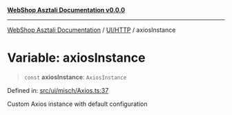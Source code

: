 [**WebShop Asztali Documentation v0.0.0**](../../../README.md)

***

[WebShop Asztali Documentation](../../../modules.md) / [UI/HTTP](../README.md) / axiosInstance

# Variable: axiosInstance

> `const` **axiosInstance**: `AxiosInstance`

Defined in: [src/ui/misch/Axios.ts:37](https://github.com/yourusername/webshop_asztali/blob/966ac422304bbbe6308f4e6c123a88355a82fe82/src/ui/misch/Axios.ts#L37)

Custom Axios instance with default configuration
